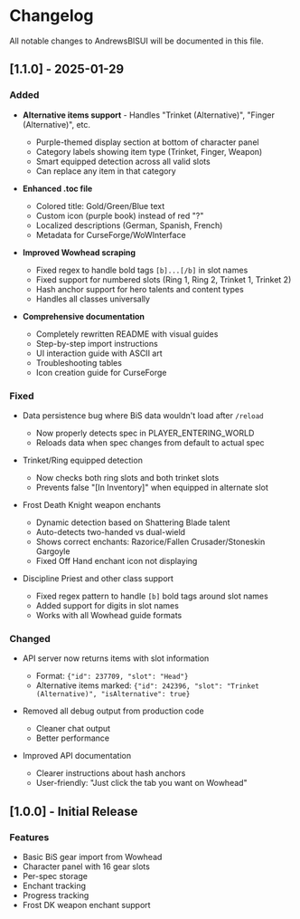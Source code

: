 # Changelog

All notable changes to AndrewsBISUI will be documented in this file.

## [1.1.0] - 2025-01-29

### Added
- **Alternative items support** - Handles "Trinket (Alternative)", "Finger (Alternative)", etc.
  - Purple-themed display section at bottom of character panel
  - Category labels showing item type (Trinket, Finger, Weapon)
  - Smart equipped detection across all valid slots
  - Can replace any item in that category

- **Enhanced .toc file**
  - Colored title: Gold/Green/Blue text
  - Custom icon (purple book) instead of red "?"
  - Localized descriptions (German, Spanish, French)
  - Metadata for CurseForge/WoWInterface

- **Improved Wowhead scraping**
  - Fixed regex to handle bold tags `[b]...[/b]` in slot names
  - Fixed support for numbered slots (Ring 1, Ring 2, Trinket 1, Trinket 2)
  - Hash anchor support for hero talents and content types
  - Handles all classes universally

- **Comprehensive documentation**
  - Completely rewritten README with visual guides
  - Step-by-step import instructions
  - UI interaction guide with ASCII art
  - Troubleshooting tables
  - Icon creation guide for CurseForge

### Fixed
- Data persistence bug where BiS data wouldn't load after `/reload`
  - Now properly detects spec in PLAYER_ENTERING_WORLD
  - Reloads data when spec changes from default to actual spec

- Trinket/Ring equipped detection
  - Now checks both ring slots and both trinket slots
  - Prevents false "[In Inventory]" when equipped in alternate slot

- Frost Death Knight weapon enchants
  - Dynamic detection based on Shattering Blade talent
  - Auto-detects two-handed vs dual-wield
  - Shows correct enchants: Razorice/Fallen Crusader/Stoneskin Gargoyle
  - Fixed Off Hand enchant icon not displaying

- Discipline Priest and other class support
  - Fixed regex pattern to handle `[b]` bold tags around slot names
  - Added support for digits in slot names
  - Works with all Wowhead guide formats

### Changed
- API server now returns items with slot information
  - Format: `{"id": 237709, "slot": "Head"}`
  - Alternative items marked: `{"id": 242396, "slot": "Trinket (Alternative)", "isAlternative": true}`

- Removed all debug output from production code
  - Cleaner chat output
  - Better performance

- Improved API documentation
  - Clearer instructions about hash anchors
  - User-friendly: "Just click the tab you want on Wowhead"

## [1.0.0] - Initial Release

### Features
- Basic BiS gear import from Wowhead
- Character panel with 16 gear slots
- Per-spec storage
- Enchant tracking
- Progress tracking
- Frost DK weapon enchant support

